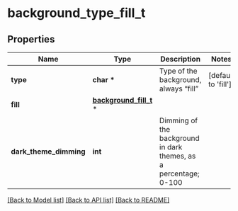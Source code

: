 # background_type_fill_t

## Properties
Name | Type | Description | Notes
------------ | ------------- | ------------- | -------------
**type** | **char \*** | Type of the background, always “fill” | [default to 'fill']
**fill** | [**background_fill_t**](background_fill.md) \* |  | 
**dark_theme_dimming** | **int** | Dimming of the background in dark themes, as a percentage; 0-100 | 

[[Back to Model list]](../README.md#documentation-for-models) [[Back to API list]](../README.md#documentation-for-api-endpoints) [[Back to README]](../README.md)


